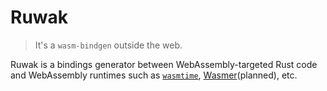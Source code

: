 # Ruwak

> It's a `wasm-bindgen` outside the web.

Ruwak is a bindings generator between WebAssembly-targeted Rust code and WebAssembly runtimes
such as [`wasmtime`](https://wasmtime.dev/), [Wasmer](https://wasmer.io/)(planned), etc.
